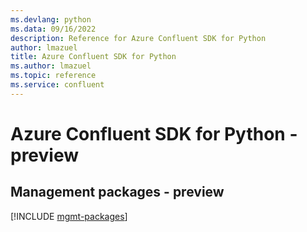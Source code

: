 ```yaml
---
ms.devlang: python
ms.data: 09/16/2022
description: Reference for Azure Confluent SDK for Python
author: lmazuel
title: Azure Confluent SDK for Python
ms.author: lmazuel
ms.topic: reference
ms.service: confluent
---
```

# Azure Confluent SDK for Python - preview

## Management packages - preview
[!INCLUDE [mgmt-packages](confluent-mgmt-index.md)]